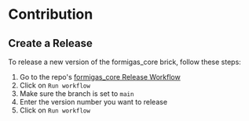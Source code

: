 
# Contribution

## Create a Release
To release a new version of the formigas_core brick, follow these steps:
1. Go to the repo's [formigas_core Release Workflow][formigas_core_actions_link]
2. Click on `Run workflow`
3. Make sure the branch is set to `main`
4. Enter the version number you want to release
5. Click on `Run workflow`


[formigas_core_actions_link]: https://github.com/formigas/formigas-flutter-bricks/actions/workflows/release-formigas_core.yaml
